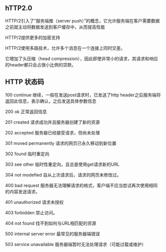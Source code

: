 ## hTTP2.0

HTTP/2引入了“服务端推（server push）”的概念，它允许服务端在客户需要数据之前就主动将数据发送到客户缓存中，从而提高性能

HTTP/2提供更多的加密支持

HTTP/2使用多路技术，允许多个消息在一个连接上同时交差。

它增加了头压缩（head compression），因此即使非常小的请求，其请求和响应的header都只会占很小比例的贷款。



## HTTP 状态码

100 continue 继续，一般在发送post请求时，已发送了http header之后服务端将返回此信息，表示确认，之后发送具体参数信息

200 ok 正常返回信息

201 created 请求成功并且服务器创建了新的资源

202 accepted 服务器已经接受请求，但尚未处理

301 moved permanently 请求的网页已永久移动到新位置

302 found 临时重定向

303 see other 临时性重定向，且总是使用get请求新的URL

304 not modefied 自从上次请求后，请求的网页未修改过。

400 bad request 服务器无法理解请求的格式，客户端不应当尝试再次使用相同的内容发送请求。

401 unauthorized 请求未授权

403 forbidden 禁止访问。

404 not found 找不到如何与URL相匹配的资源

500 internal server error 最常见的服务器端错误

503 service unavailable 服务器端暂时无法处理请求（可能过载或维护）